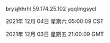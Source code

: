 brysjhhrhl 59.174.25.102 yqqlmgsycl

2021年 12月 04日 星期六 05:00:09 CST

2021年 12月 03日 星期五 21:00:09 GMT
